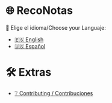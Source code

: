 # 🌐 RecoNotas

📘 Elige el idioma/Choose your Languaje:

- [🇪🇸 English ](docs/ReadMe-EN.md)
- [🇺🇸 Español ](docs/ReadMe-ES.md)



# 🛠️ Extras

 - [❔ Contributing / Contribuciones](../RecoNotas_v2.5-1/CONTRIBUTING)